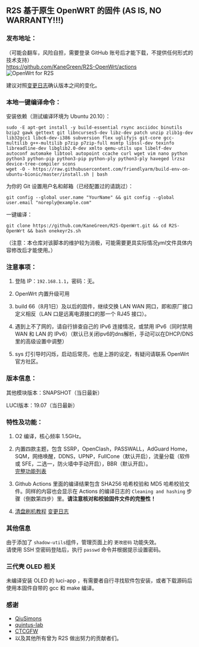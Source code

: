 ## R2S 基于原生 OpenWRT 的固件 (AS IS, NO WARRANTY!!!)

### 发布地址：
（可能会翻车，风险自担，需要登录 GitHub 账号后才能下载，不提供任何形式的技术支持）  
https://github.com/KaneGreen/R2S-OpenWrt/actions  
![OpenWrt for R2S](https://github.com/KaneGreen/R2S-OpenWrt/workflows/OpenWrt%20for%20R2S/badge.svg?branch=master&event=push)

建议对照[变更日志](./CHANGELOG.md)确认版本之间的变化。

### 本地一键编译命令：
安装依赖（测试编译环境为 Ubuntu 20.10）：
```shell
sudo -E apt-get install -y build-essential rsync asciidoc binutils bzip2 gawk gettext git libncurses5-dev libz-dev patch unzip zlib1g-dev lib32gcc1 libc6-dev-i386 subversion flex uglifyjs git-core gcc-multilib g++-multilib p7zip p7zip-full msmtp libssl-dev texinfo libreadline-dev libglib2.0-dev xmlto qemu-utils upx libelf-dev autoconf automake libtool autopoint ccache curl wget vim nano python python3 python-pip python3-pip python-ply python3-ply haveged lrzsz device-tree-compiler scons
wget -O - https://raw.githubusercontent.com/friendlyarm/build-env-on-ubuntu-bionic/master/install.sh | bash
```
为你的 Git 设置用户名和邮箱（已经配置过的请跳过）：
```shell
git config --global user.name "YourName" && git config --global user.email "noreply@example.com"
```
一键编译：
```shell
git clone https://github.com/KaneGreen/R2S-OpenWrt.git && cd R2S-OpenWrt && bash onekeyr2s.sh
```
（注意：本仓库对该脚本的维护较为消极，可能需要更具实际情况yml文件具体内容修改后才能使用。）
### 注意事项：
1. 登陆 IP：`192.168.1.1`，密码：无。

2. OpenWrt 内置升级可用

3. build 66（8月1日）及以后的固件，继续交换 LAN WAN 网口，即和原厂接口定义相反（LAN 口是远离电源接口的那一个 RJ45 接口）。

4. 遇到上不了网的，请自行排查自己的 IPv6 连接情况，或禁用 IPv6（同时禁用 WAN 和 LAN 的 IPv6）（默认已关闭ipv6的dns解析，手动可以在DHCP/DNS里的高级设置中调整）

5. sys 灯引导时闪烁，启动后常亮，也是上游的设定，有疑问请联系 OpenWrt 官方社区。

### 版本信息：
其他模块版本：SNAPSHOT（当日最新）

LUCI版本：19.07（当日最新）

### 特性及功能：
1. O2 编译，核心频率 1.5GHz。

2. 内置四款主题，包含 SSRP，OpenClash，PASSWALL，AdGuard Home，SQM，网络唤醒，DDNS，UPNP，FullCone（默认开启），流量分载（软件或 SFE，二选一，防火墙中手动开启），BBR（默认开启）。  
[完整功能列表](./featurelist.md)

3. Github Actions 里面的编译结果包含 SHA256 哈希校验和 MD5 哈希校验文件。同样的内容也会显示在 Actions 的编译日志的 `Cleaning and hashing` 步骤（倒数第四步）里。**请注意核对和校验固件文件的完整性！**

4. [清盘刷机教程](./howto_cleanflash.md)  [变更日志](./CHANGELOG.md)

### 其他信息
由于添加了 `shadow-utils`组件，管理页面上的 `更改密码` 功能失效。  
请使用 SSH 空密码登陆后，执行 `passwd` 命令并根据提示设置密码。

### 三代壳 OLED 相关
未编译安装 OLED 的 luci-app ，有需要者自行寻找软件包安装，或者下载源码后使用本固件自带的 gcc 和 make 编译。

### 感谢
* [QiuSimons](https://github.com/QiuSimons/)
* [quintus-lab](https://github.com/quintus-lab/)
* [CTCGFW](https://github.com/project-openwrt/openwrt)
* 以及其他所有曾为 R2S 做出努力的贡献者们。
